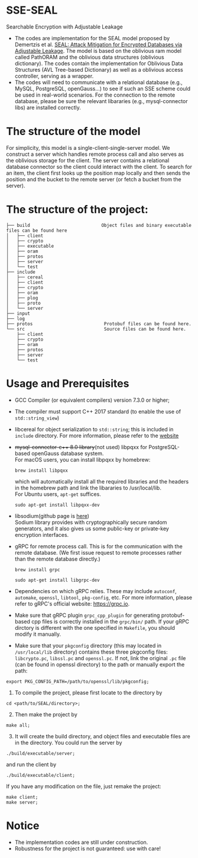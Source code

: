 # SSE-SEAL
Searchable Encryption with Adjustable Leakage
<br>
* The codes are implementation for the SEAL model proposed by Demertzis et al. [SEAL: Attack Mitigation for Encrypted Databases via Adjustable Leakage](https://www.usenix.org/system/files/sec20fall_demertzis_prepub.pdf). The model is based on the oblivious ram model called PathORAM and the oblivious data structures (oblivious dictionary). The codes contain the implementation for Oblivious Data Structures (AVL Tree-based Dictionary) as well as a oblivious access controller, serving as a wrapper.
* The codes will need to communicate with a relational database (e.g., MySQL, PostgreSQL, openGauss...) to see if such an SSE scheme could be used in real-world scenarios. For the connection to the remote database, please be sure the relevant libararies (e.g., mysql-connector libs) are installed correctly.

# The structure of the model
For simplicity, this model is a single-client-single-server model. We construct a server which handles remote process call and also serves as the oblivious storage for the client. The server contains a relational database connector so the client could interact with the client. To search for an item, the client first looks up the position map locally and then sends the position and the bucket to the remote server (or fetch a bucket from the server).

# The structure of the project:
```
├── build                           Object files and binary executable files can be found here
│   ├── client
│   ├── crypto
│   ├── executable
│   ├── oram
│   ├── protos
│   ├── server
│   └── test
├── include
│   ├── cereal
│   ├── client
│   ├── crypto
│   ├── oram
│   ├── plog
│   ├── proto
│   └── server
├── input
├── log
├── protos                           Protobuf files can be found here.
└── src                              Source files can be found here.
    ├── client
    ├── crypto
    ├── oram
    ├── protos
    ├── server
    └── test
```

# Usage and Prerequisites
* GCC Compiler (or equivalent compilers) version 7.3.0 or higher;
* The compiler must support C++ 2017 standard (to enable the use of `std::string_view`)
* libcereal for object serialization to `std::string`; this is included in `include` directory. For more information, please refer to the [website](https://github.com/USCiLab/cereal)
* <del>mysql-connector-c++ 8.0 library</del>(not used) libpqxx for PostgreSQL-based openGauss database system.
  <br>
  For macOS users, you can install libpqxx by homebrew:
  ```shell
  brew install libpqxx
  ```
  which will automatically install all the required libraries and the headers in the homebrew path and link the libararies to /usr/local/lib.
  <br>
  For Ubuntu users, `apt-get` suffices.
  ```shell
  sudo apt-get install libpqxx-dev
  ```
* libsodium(github page is [here](https://github.com/jedisct1/libsodium))
  <br>
  Sodium library provides with cryptographically secure random generators, and it also gives us some public-key or private-key encryption interfaces.

* gRPC for remote process call. This is for the communication with the remote database. (We first issue request to remote processes rather than the remote database directly.)
  ```shell
  brew install grpc
  ```
  ```shell
  sudo apt-get install libgrpc-dev
  ```
* Dependencies on which gRPC relies. These may include `autoconf`, `automake`, `openssl`, `libtool`, `pkg-config`, etc. For more information, please refer to gRPC's official website: https://grpc.io.
* Make sure that gRPC plugin `grpc_cpp_plugin` for generating protobuf-based cpp files is correctly installed in the `grpc/bin/` path. If your gRPC dirctory is different with the one specified in `Makefile`, you should modify it manually.
* Make sure that your `pkgconfig` directory (this may located in `/usr/local/lib` directory) contains these three pkgconfig files: `libcrypto.pc`, `libssl.pc` and `openssl.pc`. If not, link the original `.pc` file (can be found in openssl directory) to the path or manually export the path:
```shell
export PKG_CONFIG_PATH=/path/to/openssl/lib/pkgconfig;
```

1. To compile the project, please first locate to the directory by
```shell
cd <path/to/SEAL/directory>;
```
2. Then make the project by
```shell
make all;
```
3. It will create the build directory, and object files and executable files are in the directory. You could run the server by
```shell
./build/executable/server;
```
and run the client by
```shell
./build/executable/client;
```
If you have any modification on the file, just remake the project:
```shell
make client;
make server;
```

# Notice
* The implementation codes are still under construction.
* Robustness for the project is not guaranteed: use with care!
